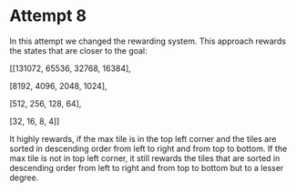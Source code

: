 # Attempt 8
In this attempt we changed the rewarding system. This approach rewards the states that are closer to the goal:

[[131072, 65536, 32768, 16384],

[8192, 4096, 2048, 1024],

[512, 256, 128, 64],

[32, 16, 8, 4]]

It highly rewards, if the max tile is in the top left corner and the tiles are sorted in descending order from left to right and from top to bottom.
If the max tile is not in top left corner, it still rewards the tiles that are sorted in descending order from left to right and from top to bottom but to a lesser degree.